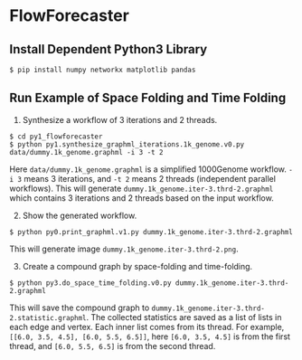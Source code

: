 # FlowForecaster

## Install Dependent Python3 Library
```bash
$ pip install numpy networkx matplotlib pandas
```

## Run Example of Space Folding and Time Folding

1. Synthesize a workflow of 3 iterations and 2 threads.
```shell
$ cd py1_flowforecaster
$ python py1.synthesize_graphml_iterations.1k_genome.v0.py data/dummy.1k_genome.graphml -i 3 -t 2
```
Here `data/dummy.1k_genome.graphml` is a simplified 1000Genome workflow. 
`-i 3` means 3 iterations, and `-t 2` means 2 threads (independent parallel workflows).
This will generate `dummy.1k_genome.iter-3.thrd-2.graphml` which contains 3 iterations and 2 threads based on the input workflow.

2. Show the generated workflow.
```shell
$ python py0.print_graphml.v1.py dummy.1k_genome.iter-3.thrd-2.graphml  
```
This will generate image `dummy.1k_genome.iter-3.thrd-2.png`.

3. Create a compound graph by space-folding and time-folding.
```shell
$ python py3.do_space_time_folding.v0.py dummy.1k_genome.iter-3.thrd-2.graphml  
```
This will save the compound graph to `dummy.1k_genome.iter-3.thrd-2.statistic.graphml`.
The collected statistics are saved as a list of lists in each edge and vertex. Each inner list comes from  its thread. 
For example, `[[6.0, 3.5, 4.5], [6.0, 5.5, 6.5]]`, here `[6.0, 3.5, 4.5]` is from the first thread, 
and `[6.0, 5.5, 6.5]` is from the second thread.